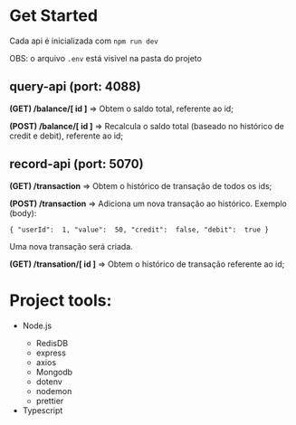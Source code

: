 <div>
  <h1>Get Started</h1>
  <p>Cada api é inicializada com <code>npm run dev</code></p>
  <p>OBS: o arquivo <code>.env</code> está visivel na pasta do projeto</p>
</div>

<div>
  <h2>query-api (port: 4088)</h2>
  <p><strong>(GET) /balance/[ id ]</strong> => Obtem o saldo total, referente ao id;</p>
  <p><strong>(POST) /balance/[ id ]</strong> => Recalcula o saldo total (baseado no histórico de credit e debit), referente ao id;</p>
</div>

<div>
  <h2>record-api (port: 5070)</h2>
  <p><strong>(GET) /transaction</strong> => Obtem o histórico de transação de todos os ids;</p>
  <p><strong>(POST) /transaction</strong> => Adiciona um nova transação ao histórico. Exemplo (body):</p>
  <code>{ "userId":  1, "value":  50, "credit":  false, "debit":  true }</code>
  <p>Uma nova transação será criada.</p>
  <p><strong>(GET) /transation/[ id ]</strong> => Obtem o histórico de transação referente ao id;</p>
</div>

<div>
  <h1>Project tools:</h1>
  <ul>
    <li>Node.js</li>
    <ul>
      <li>RedisDB</li>
      <li>express</li>
      <li>axios</li>
      <li>Mongodb</li>
      <li>dotenv</li>
    <li>nodemon</li>
    <li>prettier</li>
    </ul>
    <li>Typescript</li>
  </ul>
</div>

